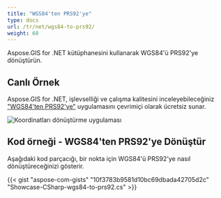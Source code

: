 ```yaml
---
title: "WGS84'ten PRS92'ye"
type: docs
url: /tr/net/wgs84-to-prs92/
weight: 60
---
```


Aspose.GIS for .NET kütüphanesini kullanarak WGS84'ü PRS92'ye dönüştürün.

## **Canlı Örnek**

Aspose.GIS for .NET, işlevselliği ve çalışma kalitesini inceleyebileceğiniz ["WGS84'ten PRS92'ye"](https://products.aspose.app/gis/transformation/wgs84-to-prs92) uygulamasını çevrimiçi olarak ücretsiz sunar.

![Koordinatları dönüştürme uygulaması](transform-coordinates.png)

## **Kod örneği - WGS84'ten PRS92'ye Dönüştür**

Aşağıdaki kod parçacığı, bir nokta için WGS84'ü PRS92'ye nasıl dönüştüreceğinizi gösterir.

{{< gist "aspose-com-gists" "10f3783b9581d10bc69dbada42705d2c" "Showcase-CSharp-wgs84-to-prs92.cs" >}}
